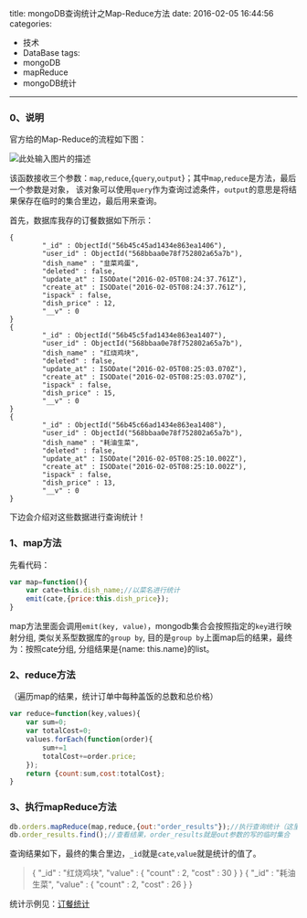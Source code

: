 title: mongoDB查询统计之Map-Reduce方法
date: 2016-02-05 16:44:56
categories:
- 技术
- DataBase
tags:
- mongoDB
- mapReduce
- mongoDB统计
---
### 0、说明
<!-- more -->

官方给的Map-Reduce的流程如下图：

![此处输入图片的描述][1]

该函数接收三个参数：`map`,`reduce`,{`query`,`output`}；其中`map`,`reduce`是方法，最后一个参数是对象，
该对象可以使用`query`作为查询过滤条件，`output`的意思是将结果保存在临时的集合里边，最后用来查询。

首先，数据库我存的订餐数据如下所示：

```
{
        "_id" : ObjectId("56b45c45ad1434e863ea1406"),
        "user_id" : ObjectId("568bbaa0e78f752802a65a7b"),
        "dish_name" : "韭菜鸡蛋",
        "deleted" : false,
        "update_at" : ISODate("2016-02-05T08:24:37.761Z"),
        "create_at" : ISODate("2016-02-05T08:24:37.761Z"),
        "ispack" : false,
        "dish_price" : 12,
        "__v" : 0
}
{
        "_id" : ObjectId("56b45c5fad1434e863ea1407"),
        "user_id" : ObjectId("568bbaa0e78f752802a65a7b"),
        "dish_name" : "红烧鸡块",
        "deleted" : false,
        "update_at" : ISODate("2016-02-05T08:25:03.070Z"),
        "create_at" : ISODate("2016-02-05T08:25:03.070Z"),
        "ispack" : false,
        "dish_price" : 15,
        "__v" : 0
}
{
        "_id" : ObjectId("56b45c66ad1434e863ea1408"),
        "user_id" : ObjectId("568bbaa0e78f752802a65a7b"),
        "dish_name" : "耗油生菜",
        "deleted" : false,
        "update_at" : ISODate("2016-02-05T08:25:10.002Z"),
        "create_at" : ISODate("2016-02-05T08:25:10.002Z"),
        "ispack" : false,
        "dish_price" : 13,
        "__v" : 0
}
```

下边会介绍对这些数据进行查询统计！

### 1、map方法

先看代码：

```javascript
var map=function(){
    var cate=this.dish_name;//以菜名进行统计
    emit(cate,{price:this.dish_price});
}

```
map方法里面会调用`emit(key, value)`，mongodb集合会按照指定的`key`进行映射分组, 类似关系型数据库的`group by`,
目的是`group by`上面map后的结果，最终为：按照cate分组, 分组结果是{name: this.name}的list。

### 2、reduce方法

（遍历map的结果，统计订单中每种盖饭的总数和总价格）

```javascript
var reduce=function(key,values){
    var sum=0;
    var totalCost=0;
    values.forEach(function(order){
        sum+=1
        totalCost+=order.price;
    });
    return {count:sum,cost:totalCost};
}

```
### 3、执行mapReduce方法

```javascript
db.orders.mapReduce(map,reduce,{out:"order_results"});//执行查询统计（这里没加query查询条件）
db.order_results.find();//查看结果，order_results就是out参数的写的临时集合
```

查询结果如下，最终的集合里边，`_id`就是`cate`,`value`就是统计的值了。

> { "_id" : "红烧鸡块", "value" : { "count" : 2, "cost" : 30 } }
{ "_id" : "耗油生菜", "value" : { "count" : 2, "cost" : 26 } }


统计示例见：[订餐统计][2]
  


  [1]: https://docs.mongodb.org/manual/_images/map-reduce.png
  [2]: http://vueorder.duapp.com/charts
